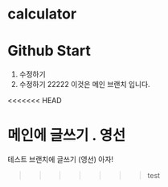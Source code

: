 # calculator

# Github Start

1. 수정하기
2. 수정하기 22222
이것은 메인 브랜치 입니다.

<<<<<<< HEAD

메인에 글쓰기 . 영선
=======
테스트 브랜치에 글쓰기 (영선) 아자!
>>>>>>> test
